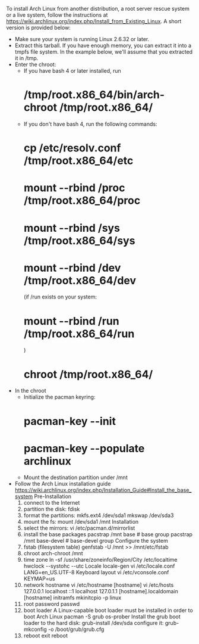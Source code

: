 To install Arch Linux from another distribution, a root server rescue system or 
a live system, follow the instructions at
https://wiki.archlinux.org/index.php/Install_from_Existing_Linux. A short version
is provided below:

* Make sure your system is running Linux 2.6.32 or later.
* Extract this tarball. If you have enough memory, you can extract it into a 
  tmpfs file system. In the example below, we'll assume that you extracted it in
  /tmp.
* Enter the chroot:
  + If you have bash 4 or later installed, run
    # /tmp/root.x86_64/bin/arch-chroot /tmp/root.x86_64/
  + If you don't have bash 4, run the following commands:
    # cp /etc/resolv.conf /tmp/root.x86_64/etc
    # mount --rbind /proc /tmp/root.x86_64/proc
    # mount --rbind /sys /tmp/root.x86_64/sys
    # mount --rbind /dev /tmp/root.x86_64/dev
    (if /run exists on your system:
      # mount --rbind /run /tmp/root.x86_64/run
    )
    # chroot /tmp/root.x86_64/
* In the chroot
  + Initialize the pacman keyring:
    # pacman-key --init
    # pacman-key --populate archlinux
  + Mount the destination partition under /mnt
* Follow the Arch Linux installation guide
   https://wiki.archlinux.org/index.php/Installation_Guide#Install_the_base_system
    Pre-Installation
    1. connect to the Internet 
    2. partition the disk:
	fdisk 
    3. format the partitions:
	mkfs.ext4 /dev/sda1
	mkswap /dev/sda3
    4. mount the fs: 
	mount /dev/sda1 /mnt
    Installation
    5. select the mirrors:
	vi /etc/pacman.d/mirrorlist
    6. install the base packages
	pacstrap /mnt base	    # base group
	pacstrap /mnt base-devel    # base-devel group
    Configure the system
    7. fstab (filesystem table)
	genfstab -U /mnt >> /mnt/etc/fstab
    8. chroot
	arch-chroot /mnt
    9. time zone
	ln -sf /usr/share/zoneinfo/Region/City /etc/localtime
	hwclock --systohc --utc
       Locale
	locale-gen
	vi /etc/locale.conf
	    LANG=en_US.UTF-8
       Keyboard layout
	vi /etc/vconsole.conf
	    KEYMAP=us
    10. network
       hostname
	vi /etc/hostname
	    [hostname]
	vi /etc/hosts
	    127.0.0.1	localhost
	    ::1		localhost
	    127.0.1.1	[hostname].localdomain	[hostname]
       initramfs
	mkinitcpio -p linux
    11. root password
	passwd
    12. boot loader
	A Linux-capable boot loader must be installed in order to boot Arch Linux
	    pacman -S grub os-prober
	Install the grub boot loader to the hard disk:
	    grub-install /dev/sda
	configure it:
	    grub-mkconfig -o /boot/grub/grub.cfg
    13.	reboot
	exit
	reboot
	

